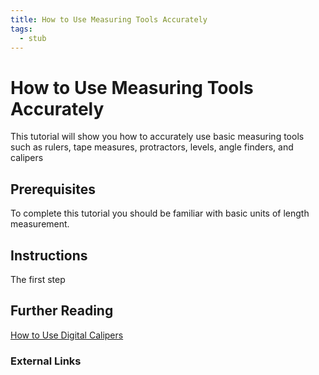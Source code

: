 ```yaml
---
title: How to Use Measuring Tools Accurately
tags:
  - stub
---
```


# How to Use Measuring Tools Accurately

This tutorial will show you how to accurately use basic measuring tools such as rulers, tape measures, protractors, levels, angle finders, and calipers

## Prerequisites

To complete this tutorial you should be familiar with basic units of length measurement.

## Instructions

The first step

## Further Reading

[How to Use Digital Calipers](../tutorials/how-to-use-digital-calipers.md)

### External Links
